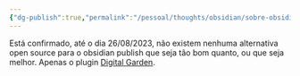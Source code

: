 ```yaml
---
{"dg-publish":true,"permalink":"/pessoal/thoughts/obsidian/sobre-obsidian-publish/","noteIcon":""}
---
```


Está confirmado, até o dia 26/08/2023, não existem nenhuma alternativa open source para o obsidian publish que seja tão bom quanto, ou que seja melhor. Apenas o plugin [Digital Garden](https://dg-docs.ole.dev/).

